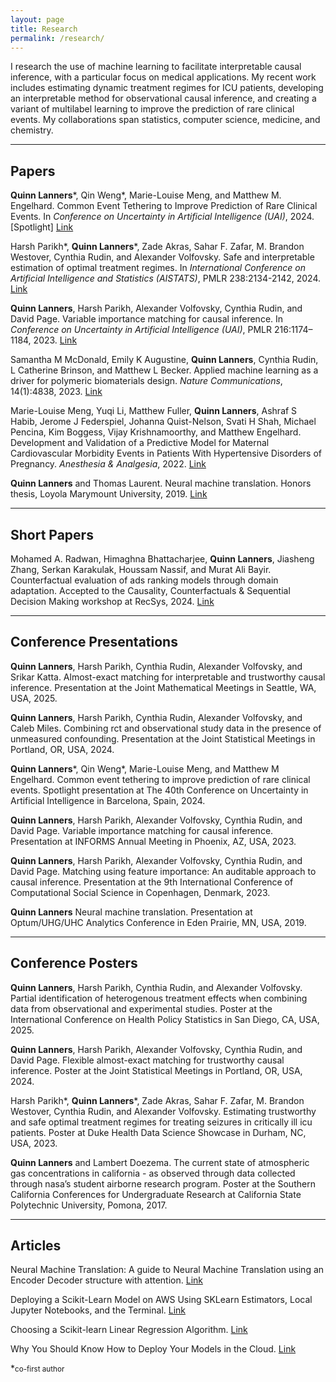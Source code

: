 ```yaml
---
layout: page
title: Research
permalink: /research/
---
```

I research the use of machine learning to facilitate interpretable causal inference, with a particular focus
on medical applications. My recent work includes estimating dynamic treatment regimes for ICU patients,
developing an interpretable method for observational causal inference, and creating a variant of multilabel learning 
to improve the prediction of rare clinical events. My collaborations span statistics, computer science, medicine, and chemistry.

***

## Papers

**Quinn Lanners**\*, Qin Weng\*, Marie-Louise Meng, and Matthew M. Engelhard. Common Event Tethering to 
Improve Prediction of Rare Clinical Events. In *Conference on Uncertainty in Artificial Intelligence (UAI)*, 2024. [Spotlight]
[Link](https://openreview.net/forum?id=wvrPP5lCh9)

Harsh Parikh\*, **Quinn Lanners**\*, Zade Akras, Sahar F. Zafar, M. Brandon Westover, Cynthia Rudin, and 
Alexander Volfovsky. Safe and interpretable estimation of optimal treatment regimes. 
In *International Conference on Artificial Intelligence and Statistics (AISTATS)*, PMLR 238:2134-2142, 2024. 
[Link](https://proceedings.mlr.press/v238/parikh24a.html)

**Quinn Lanners**, Harsh Parikh, Alexander Volfovsky, Cynthia Rudin, and David Page. Variable importance matching for
causal inference. In *Conference on Uncertainty in Artificial Intelligence (UAI)*, PMLR 216:1174–1184, 2023.
[Link](https://proceedings.mlr.press/v216/lanners23a.html)

Samantha M McDonald, Emily K Augustine, **Quinn Lanners**, Cynthia Rudin, L Catherine Brinson, and Matthew L
Becker. Applied machine learning as a driver for polymeric biomaterials design. *Nature Communications*, 14(1):4838, 2023.
[Link](https://www.nature.com/articles/s41467-023-40459-8)

Marie-Louise Meng, Yuqi Li, Matthew Fuller, **Quinn Lanners**, Ashraf S Habib, Jerome J Federspiel, 
Johanna Quist-Nelson, Svati H Shah, Michael Pencina, Kim Boggess, Vijay Krishnamoorthy, and Matthew Engelhard.
Development and Validation of a Predictive Model for Maternal Cardiovascular Morbidity Events in Patients With 
Hypertensive Disorders of Pregnancy. *Anesthesia & Analgesia*, 2022. [Link](https://pubmed.ncbi.nlm.nih.gov/39504272/)

**Quinn Lanners** and Thomas Laurent. Neural machine translation. Honors thesis, Loyola Marymount University, 2019.
[Link](https://digitalcommons.lmu.edu/honors-thesis/201/#:~:text=Neural%20Machine%20Translation%20is%20the,translating%20between%20any%20two%20languages.)

***

## Short Papers
Mohamed A. Radwan, Himaghna Bhattacharjee, **Quinn Lanners**, Jiasheng Zhang, Serkan Karakulak, Houssam Nassif, 
and Murat Ali Bayir. Counterfactual evaluation of ads ranking models through domain adaptation. 
Accepted to the Causality, Counterfactuals & Sequential Decision Making workshop at RecSys, 2024. 
[Link](https://arxiv.org/abs/2409.19824)

***

## Conference Presentations
**Quinn Lanners**, Harsh Parikh, Cynthia Rudin, Alexander Volfovsky, and Srikar Katta. Almost-exact matching for
interpretable and trustworthy causal inference. Presentation at the Joint Mathematical Meetings in Seattle, WA, USA, 2025.

**Quinn Lanners**, Harsh Parikh, Cynthia Rudin, Alexander Volfovsky, and Caleb Miles. Combining rct and observational
study data in the presence of unmeasured confounding. Presentation at the Joint Statistical Meetings in Portland,
OR, USA, 2024.

**Quinn Lanners**\*, Qin Weng\*, Marie-Louise Meng, and Matthew M Engelhard. Common event tethering to improve
prediction of rare clinical events. Spotlight presentation at The 40th Conference on Uncertainty in Artificial Intelligence
in Barcelona, Spain, 2024.

**Quinn Lanners**, Harsh Parikh, Alexander Volfovsky, Cynthia Rudin, and David Page. Variable importance matching for
causal inference. Presentation at INFORMS Annual Meeting in Phoenix, AZ, USA, 2023.

**Quinn Lanners**, Harsh Parikh, Alexander Volfovsky, Cynthia Rudin, and David Page. Matching using feature importance: 
An auditable approach to causal inference. Presentation at the 9th International Conference of Computational Social
Science in Copenhagen, Denmark, 2023.

**Quinn Lanners** Neural machine translation. Presentation at Optum/UHG/UHC Analytics Conference in Eden Prairie,
MN, USA, 2019.

***

## Conference Posters
**Quinn Lanners**, Harsh Parikh, Cynthia Rudin, and Alexander Volfovsky. Partial identification of heterogenous treatment
effects when combining data from observational and experimental studies. Poster at the International Conference on
Health Policy Statistics in San Diego, CA, USA, 2025.

**Quinn Lanners**, Harsh Parikh, Alexander Volfovsky, Cynthia Rudin, and David Page. Flexible almost-exact matching
for trustworthy causal inference. Poster at the Joint Statistical Meetings in Portland, OR, USA, 2024.

Harsh Parikh\*, **Quinn Lanners**\*, Zade Akras, Sahar F. Zafar, M. Brandon Westover, Cynthia Rudin, and Alexander
Volfovsky. Estimating trustworthy and safe optimal treatment regimes for treating seizures in critically ill icu patients.
Poster at Duke Health Data Science Showcase in Durham, NC, USA, 2023.

**Quinn Lanners** and Lambert Doezema. The current state of atmospheric gas concentrations in california - as observed
through data collected through nasa’s student airborne research program. Poster at the Southern California 
Conferences for Undergraduate Research at California State Polytechnic University, Pomona, 2017.

***


## Articles
Neural Machine Translation: A guide to Neural Machine Translation using an Encoder Decoder
structure with attention.
[Link](https://towardsdatascience.com/neural-machine-translation-15ecf6b0b)

Deploying a Scikit-Learn Model on AWS Using SKLearn Estimators, Local Jupyter Notebooks, and the Terminal.
[Link](https://medium.com/towards-data-science/deploying-a-scikit-learn-model-on-aws-using-sklearn-estimators-local-jupyter-notebooks-and-the-d94396589498)

Choosing a Scikit-learn Linear Regression Algorithm. [Link](https://medium.com/towards-data-science/choosing-a-scikit-learn-linear-regression-algorithm-dd96b48105f5)

Why You Should Know How to Deploy Your Models in the Cloud. [Link](https://medium.com/towards-data-science/why-you-should-know-how-to-deploy-your-models-in-the-cloud-41d1c85a8df0)

\*<small>co-first author</small>